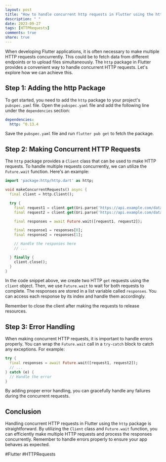 ```yaml
---
layout: post
title: "How to handle concurrent http requests in Flutter using the http package."
description: " "
date: 2023-09-27
tags: [HTTPRequests]
comments: true
share: true
---
```


When developing Flutter applications, it is often necessary to make multiple HTTP requests concurrently. This could be to fetch data from different endpoints or to upload files simultaneously. The `http` package in Flutter provides a convenient way to handle concurrent HTTP requests. Let's explore how we can achieve this.

## Step 1: Adding the http Package

To get started, you need to add the `http` package to your project's `pubspec.yaml` file. Open the `pubspec.yaml` file and add the following line under the `dependencies` section:

```yaml
dependencies:
  http: ^0.13.4
```

Save the `pubspec.yaml` file and run `flutter pub get` to fetch the package.

## Step 2: Making Concurrent HTTP Requests

The `http` package provides a `Client` class that can be used to make HTTP requests. To handle multiple requests concurrently, we can utilize the `Future.wait` function. Here's an example:

```dart
import 'package:http/http.dart' as http;

void makeConcurrentRequests() async {
  final client = http.Client();

  try {
    final request1 = client.get(Uri.parse('https://api.example.com/data1'));
    final request2 = client.get(Uri.parse('https://api.example.com/data2'));

    final responses = await Future.wait([request1, request2]);

    final response1 = responses[0];
    final response2 = responses[1];

    // Handle the responses here
    // ...

  } finally {
    client.close();
  }
}
```

In the code snippet above, we create two HTTP `get` requests using the `client` object. Then, we use `Future.wait` to wait for both requests to complete. The responses are stored in a list variable called `responses`. You can access each response by its index and handle them accordingly.

Remember to close the client after making the requests to release resources.

## Step 3: Error Handling

When making concurrent HTTP requests, it is important to handle errors properly. You can wrap the `Future.wait` call in a `try-catch` block to catch any exceptions. For example:

```dart
try {
  final responses = await Future.wait([request1, request2]);
  // ...
} catch (e) {
  // Handle the error
}
```

By adding proper error handling, you can gracefully handle any failures during the concurrent requests.

## Conclusion

Handling concurrent HTTP requests in Flutter using the `http` package is straightforward. By utilizing the `Client` class and `Future.wait` function, you can efficiently make multiple HTTP requests and process the responses concurrently. Remember to handle errors properly to ensure your app behaves as expected.

#Flutter #HTTPRequests